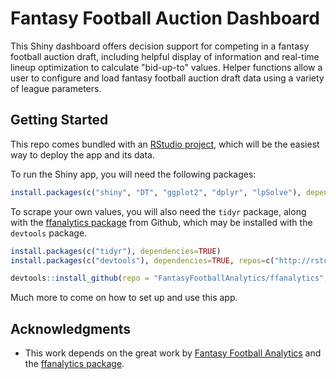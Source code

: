 # Fantasy Football Auction Dashboard

This Shiny dashboard offers decision support for competing in a fantasy football auction draft, including helpful display of information and real-time lineup optimization to calculate "bid-up-to" values. Helper functions allow a user to configure and load fantasy football auction draft data using a variety of league parameters.

## Getting Started

This repo comes bundled with an [RStudio project](https://support.rstudio.com/hc/en-us/articles/200526207-Using-Projects), which will be the easiest way to deploy the app and its data.

To run the Shiny app, you will need the following packages:

```r
install.packages(c("shiny", "DT", "ggplot2", "dplyr", "lpSolve"), dependencies=TRUE)
```

To scrape your own values, you will also need the `tidyr` package, along with the [ffanalytics package](https://github.com/FantasyFootballAnalytics/ffanalytics) from Github, which may be installed with the `devtools` package.

```r
install.packages(c("tidyr"), dependencies=TRUE)
install.packages(c("devtools"), dependencies=TRUE, repos=c("http://rstudio.org/_packages", "http://cran.rstudio.com"))

devtools::install_github(repo = "FantasyFootballAnalytics/ffanalytics", build_vignettes = TRUE)
```

Much more to come on how to set up and use this app.

## Acknowledgments

* This work depends on the great work by [Fantasy Football Analytics](https://fantasyfootballanalytics.net/) and the [ffanalytics package](https://github.com/FantasyFootballAnalytics/ffanalytics).